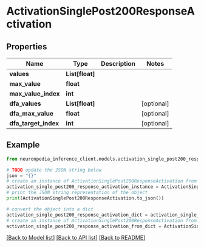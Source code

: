 # ActivationSinglePost200ResponseActivation


## Properties

Name | Type | Description | Notes
------------ | ------------- | ------------- | -------------
**values** | **List[float]** |  | 
**max_value** | **float** |  | 
**max_value_index** | **int** |  | 
**dfa_values** | **List[float]** |  | [optional] 
**dfa_max_value** | **float** |  | [optional] 
**dfa_target_index** | **int** |  | [optional] 

## Example

```python
from neuronpedia_inference_client.models.activation_single_post200_response_activation import ActivationSinglePost200ResponseActivation

# TODO update the JSON string below
json = "{}"
# create an instance of ActivationSinglePost200ResponseActivation from a JSON string
activation_single_post200_response_activation_instance = ActivationSinglePost200ResponseActivation.from_json(json)
# print the JSON string representation of the object
print(ActivationSinglePost200ResponseActivation.to_json())

# convert the object into a dict
activation_single_post200_response_activation_dict = activation_single_post200_response_activation_instance.to_dict()
# create an instance of ActivationSinglePost200ResponseActivation from a dict
activation_single_post200_response_activation_from_dict = ActivationSinglePost200ResponseActivation.from_dict(activation_single_post200_response_activation_dict)
```
[[Back to Model list]](../README.md#documentation-for-models) [[Back to API list]](../README.md#documentation-for-api-endpoints) [[Back to README]](../README.md)


